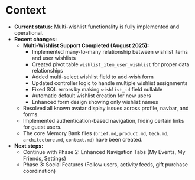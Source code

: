 # Context

*   **Current status:** Multi-wishlist functionality is fully implemented and operational.
*   **Recent changes:**
    *   **Multi-Wishlist Support Completed (August 2025):**
        *   Implemented many-to-many relationship between wishlist items and user wishlists
        *   Created pivot table `wishlist_item_user_wishlist` for proper data relationships
        *   Added multi-select wishlist field to add-wish form
        *   Updated controller logic to handle multiple wishlist assignments
        *   Fixed SQL errors by making `wishlist_id` field nullable
        *   Automatic default wishlist creation for new users
        *   Enhanced form design showing only wishlist names
    *   Resolved all known avatar display issues across profile, navbar, and forms.
    *   Implemented authentication-based navigation, hiding certain links for guest users.
    *   The core Memory Bank files (`brief.md`, `product.md`, `tech.md`, `architecture.md`, `context.md`) have been created.
*   **Next steps:**
    *   Continue with Phase 2: Enhanced Navigation Tabs (My Events, My Friends, Settings)
    *   Phase 3: Social Features (Follow users, activity feeds, gift purchase coordination)